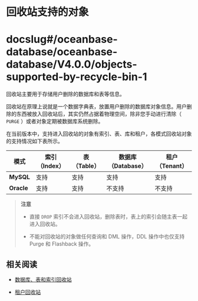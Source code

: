 # 回收站支持的对象

# docslug#/oceanbase-database/oceanbase-database/V4.0.0/objects-supported-by-recycle-bin-1
回收站主要用于存储用户删除的数据库和表等信息。

回收站在原理上说就是一个数据字典表，放置用户删除的数据库对象信息。用户删除的东西被放入回收站后，其实仍然占据着物理空间，除非您手动进行清除（ `PURGE` ）或者对象定期被数据库系统删除。

在当前版本中，支持进入回收站的对象有索引、表、库和租户，各模式回收站对象的支持情况如下表所示。

|   **模式**   | **索引（Index）** | **表（Table）** | **数据库（Database）** | **租户（Tenant）** |
|------------|---------------|--------------|-------------------|----------------|
| **MySQL**  | 支持            | 支持           | 支持                | 支持             |
| **Oracle** | 支持            | 支持           | 不支持               | 不支持            |

>**注意**
>
>* 直接 `DROP` 索引不会进入回收站，删除表时，表上的索引会随主表一起进入回收站。
>
>* 不能对回收站的对象做任何查询和 DML 操作，DDL 操作中也仅支持 Purge 和 Flashback 操作。

## 相关阅读

* [数据库、表和索引回收站](../1.flashback/2.database-table-and-index-recycle-bin.md)

* [租户回收站](../1.flashback/3.tenant-recycle.md)
